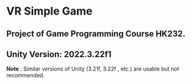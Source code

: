 # VR Simple Game
## Project of Game Programming Course HK232.

## Unity Version: 2022.3.22f1
**Note** : Similar versions of Unity (3.21f, 3.22f , etc.) are usable but not recommended. 

